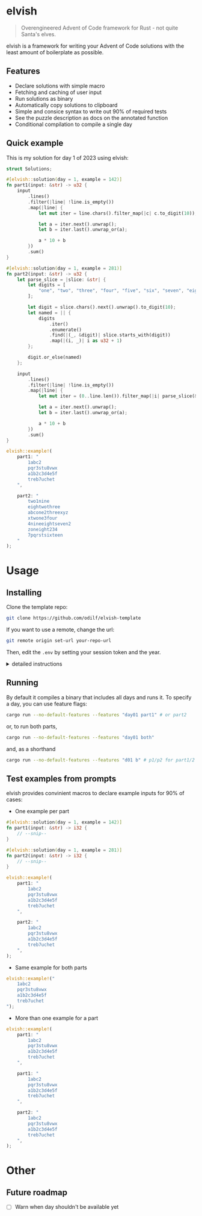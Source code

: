 # elvish

> Overengineered Advent of Code framework for Rust - not quite Santa's elves. 

elvish is a framework for writing your Advent of Code solutions with the least amount of boilerplate as possible. 

## Features 

- Declare solutions with simple macro
- Fetching and caching of user input
- Run solutions as binary
- Automatically copy solutions to clipboard
- Simple and consice syntax to write out 90% of required tests
- See the puzzle description as docs on the annotated function
- Conditional compilation to compile a single day

## Quick example 

This is my solution for day 1 of 2023 using elvish:

```rust
struct Solutions;

#[elvish::solution(day = 1, example = 142)]
fn part1(input: &str) -> u32 {
    input
        .lines()
        .filter(|line| !line.is_empty())
        .map(|line| {
            let mut iter = line.chars().filter_map(|c| c.to_digit(10));

            let a = iter.next().unwrap();
            let b = iter.last().unwrap_or(a);

            a * 10 + b
        })
        .sum()
}

#[elvish::solution(day = 1, example = 281)]
fn part2(input: &str) -> u32 {
    let parse_slice = |slice: &str| {
        let digits = [
            "one", "two", "three", "four", "five", "six", "seven", "eight", "nine",
        ];

        let digit = slice.chars().next().unwrap().to_digit(10);
        let named = || {
            digits
                .iter()
                .enumerate()
                .find(|(_, &digit)| slice.starts_with(digit))
                .map(|(i, _)| i as u32 + 1)
        };

        digit.or_else(named)
    };

    input
        .lines()
        .filter(|line| !line.is_empty())
        .map(|line| {
            let mut iter = (0..line.len()).filter_map(|i| parse_slice(&line[i..]));

            let a = iter.next().unwrap();
            let b = iter.last().unwrap_or(a);

            a * 10 + b
        })
        .sum()
}

elvish::example!(
    part1: "
        1abc2
        pqr3stu8vwx
        a1b2c3d4e5f
        treb7uchet
    ", 

    part2: "
        two1nine
        eightwothree
        abcone2threexyz
        xtwone3four
        4nineeightseven2
        zoneight234
        7pqrstsixteen
    "
);

```

# Usage

## Installing

Clone the template repo:

```bash
git clone https://github.com/odilf/elvish-template
```

If you want to use a remote, change the url:

```bash
git remote origin set-url your-repo-url
```

Then, edit the `.env` by setting your session token and the year. 

<details>
<summary> detailed instructions </summary>

To use elvish, first add it as a dependency

```bash
cargo add elvish
```

Then, declare a `Solutions` struct in the root of the crate:


```rust
// in main.rs
struct Solutions;
```

And add a main function:

```rust
// in main.rs
struct Solutions;

elvish::declare::run_fn!();

fn main() -> eyre::Result<()> {
    tracing_subscriber::fmt().init();
    dotenvy::dotenv()?;

    elvish::run::<2023>(&elvish::available_days!(), run_day_part)?;

    Ok(())
}
```

For the data fetching to work you need to add your session token and year in a `.env` file (make sure to `.gitignore` it). 

```bash
SESSION_TOKEN=something
YEAR=202X
```

Finally, you need to add some cargo features to conditionally compile each day:

```toml
[features]
# You can add your own features here

# Detected by `elvish`
today = []
generate-docs = []

part1 = []
part2 = []
both = ["part1", "part2"]

1 = ["part1"]
2 = ["part2"]
b = ["both"]

day01 = []
day02 = []
day03 = []
day04 = []
day05 = []
day06 = []
day07 = []
day08 = []
day09 = []
day10 = []
day11 = []
day12 = []
day13 = []
day14 = []
day15 = []
day16 = []
day17 = []
day18 = []
day19 = []
day20 = []
day21 = []
day22 = []
day23 = []
day24 = []
day25 = []

d01 = ["day01"]
d02 = ["day02"]
d03 = ["day03"]
d04 = ["day04"]
d05 = ["day05"]
d06 = ["day06"]
d07 = ["day07"]
d08 = ["day08"]
d09 = ["day09"]
d10 = ["day10"]
d11 = ["day11"]
d12 = ["day12"]
d13 = ["day13"]
d14 = ["day14"]
d15 = ["day15"]
d16 = ["day16"]
d17 = ["day17"]
d18 = ["day18"]
d19 = ["day19"]
d20 = ["day20"]
d21 = ["day21"]
d22 = ["day22"]
d23 = ["day23"]
d24 = ["day24"]
d25 = ["day25"]

all = [
	"day01",
	"day02",
	"day03",
	"day04",
	"day05",
	"day06",
	"day07",
	"day08",
	"day09",
	"day10",
	"day11",
	"day12",
	"day13",
	"day14",
	"day15",
	"day16",
	"day17",
	"day18",
	"day19",
	"day20",
	"day21",
	"day22",
	"day23",
	"day24",
	"day25",
]
```
</details>

## Running

By default it compiles a binary that includes all days and runs it. To specify a day, you can use feature flags:

```bash
cargo run --no-default-features --features "day01 part1" # or part2
```

or, to run both parts,

```bash
cargo run --no-default-features --features "day01 both"
```

and, as a shorthand

```bash
cargo run --no-default-features --features "d01 b" # p1/p2 for part1/2
```

## Test examples from prompts

elvish provides convinient macros to declare example inputs for 90% of cases:

- One example per part
```rust
#[elvish::solution(day = 1, example = 142)]
fn part1(input: &str) -> i32 {
    // --snip--
}

#[elvish::solution(day = 1, example = 281)]
fn part2(input: &str) -> i32 {
    // --snip--
}

elvish::example!(
    part1: "
        1abc2
        pqr3stu8vwx
        a1b2c3d4e5f
        treb7uchet
    ",

    part2: "
        1abc2
        pqr3stu8vwx
        a1b2c3d4e5f
        treb7uchet
    ",
);
```

- Same example for both parts
```rust
elvish::example!("
    1abc2
    pqr3stu8vwx
    a1b2c3d4e5f
    treb7uchet
");
```

- More than one example for a part
```rust
elvish::example!(
    part1: "
        1abc2
        pqr3stu8vwx
        a1b2c3d4e5f
        treb7uchet
    ",

    part1: "
        1abc2
        pqr3stu8vwx
        a1b2c3d4e5f
        treb7uchet
    ",

    part2: "
        1abc2
        pqr3stu8vwx
        a1b2c3d4e5f
        treb7uchet
    ",
);
```


# Other

## Future roadmap

- [ ] Warn when day shouldn't be available yet

